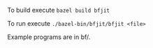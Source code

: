 To build execute `bazel build bfjit`

To run execute `./bazel-bin/bfjit/bfjit <file>`

Example programs are in bf/.
